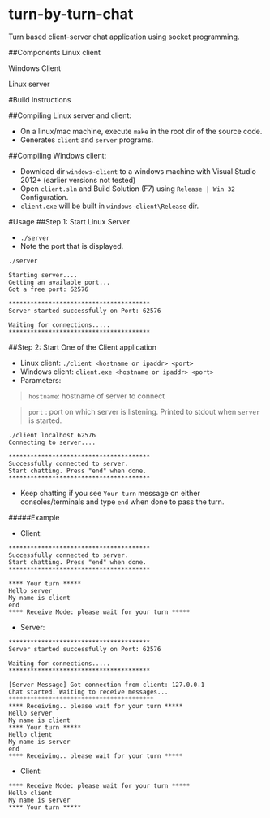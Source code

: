 # turn-by-turn-chat
Turn based client-server chat application using socket programming.

##Components
Linux client

Windows Client

Linux server

#Build Instructions

##Compiling Linux server and client:

- On a linux/mac machine, execute `make` in the root dir of the source code.
-  Generates `client` and `server` programs.

##Compiling Windows client:

- Download dir `windows-client` to a windows machine with Visual Studio 2012+ (earlier versions not tested)
- Open `client.sln` and Build Solution (F7) using `Release | Win 32` Configuration.
- `client.exe` will be built in `windows-client\Release` dir.

#Usage
##Step 1: Start Linux Server
- `./server`
- Note the port that is displayed.

```
./server

Starting server....
Getting an available port...
Got a free port: 62576

***************************************
Server started successfully on Port: 62576

Waiting for connections.....
***************************************

```

##Step 2: Start One of the Client application
- Linux client: `./client <hostname or ipaddr> <port>`
- Windows client: `client.exe <hostname or ipaddr> <port>`
- Parameters:

 > `hostname`: hostname of server to connect
 
 > `port` : port on which server is listening. Printed to stdout when `server` is started.
 
```
./client localhost 62576
Connecting to server....

***************************************
Successfully connected to server.
Start chatting. Press "end" when done.
***************************************

```  
- Keep chatting if you see `Your turn` message on either consoles/terminals and type `end` when done to pass the turn.

#####Example
- Client:

```
***************************************
Successfully connected to server.
Start chatting. Press "end" when done.
***************************************

**** Your turn *****
Hello server
My name is client
end
**** Receive Mode: please wait for your turn *****

```
- Server:

```
***************************************
Server started successfully on Port: 62576

Waiting for connections.....
***************************************

[Server Message] Got connection from client: 127.0.0.1
Chat started. Waiting to receive messages...
****************************************
**** Receiving.. please wait for your turn *****
Hello server
My name is client
**** Your turn *****
Hello client
My name is server
end
**** Receiving.. please wait for your turn *****
```

- Client:

```
**** Receive Mode: please wait for your turn *****
Hello client
My name is server
**** Your turn *****

```

